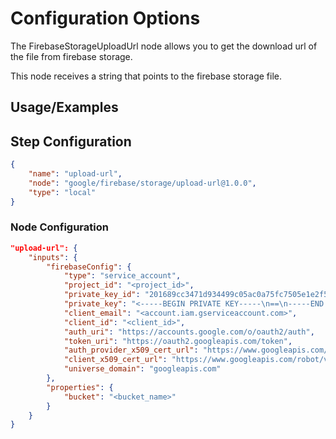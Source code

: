 # Configuration Options
The FirebaseStorageUploadUrl node allows you to get the download url of the file from firebase storage.

This node receives a string that points to the firebase storage file.

## Usage/Examples
## Step Configuration

```json
{
    "name": "upload-url",
    "node": "google/firebase/storage/upload-url@1.0.0",
    "type": "local"
}
```

### Node Configuration


```json
"upload-url": {
    "inputs": {
        "firebaseConfig": {
            "type": "service_account",
            "project_id": "<project_id>",
            "private_key_id": "201689cc3471d934499c05ac0a75fc7505e1e2f5",
            "private_key": "<-----BEGIN PRIVATE KEY-----\n==\n-----END PRIVATE KEY-----\n>",
            "client_email": "<account.iam.gserviceaccount.com>",
            "client_id": "<client_id>",
            "auth_uri": "https://accounts.google.com/o/oauth2/auth",
            "token_uri": "https://oauth2.googleapis.com/token",
            "auth_provider_x509_cert_url": "https://www.googleapis.com/oauth2/v1/certs",
            "client_x509_cert_url": "https://www.googleapis.com/robot/v1/metadata/x509/<client_email>",
            "universe_domain": "googleapis.com"
        },
        "properties": {
            "bucket": "<bucket_name>"
        }
    }
}
```

